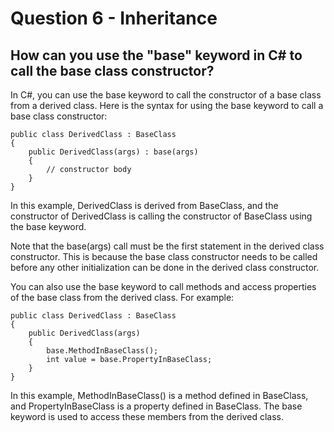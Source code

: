 # Question 6 - Inheritance

## How can you use the "base" keyword in C# to call the base class constructor?

In C#, you can use the base keyword to call the constructor of a base class from a derived class. Here is the syntax for using the base keyword to call a base class constructor:

```
public class DerivedClass : BaseClass
{
    public DerivedClass(args) : base(args)
    {
        // constructor body
    }
}

```
In this example, DerivedClass is derived from BaseClass, and the constructor of DerivedClass is calling the constructor of BaseClass using the base keyword.

Note that the base(args) call must be the first statement in the derived class constructor. This is because the base class constructor needs to be called before any other initialization can be done in the derived class constructor.

You can also use the base keyword to call methods and access properties of the base class from the derived class. For example:

```
public class DerivedClass : BaseClass
{
    public DerivedClass(args)
    {
        base.MethodInBaseClass();
        int value = base.PropertyInBaseClass;
    }
}

```
In this example, MethodInBaseClass() is a method defined in BaseClass, and PropertyInBaseClass is a property defined in BaseClass. The base keyword is used to access these members from the derived class.